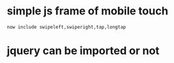 # simple js frame of mobile touch
	now include swipeleft,swiperight,tap,longtap
# jquery can be imported or not
 
